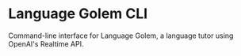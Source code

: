 <!-- Copyright 2025 The Milton Hirsch Institute, B.V.
     SPDX-License-Identifier: Apache-2.0
-->

# Language Golem CLI

Command-line interface for Language Golem, a language tutor using OpenAI's Realtime API.
